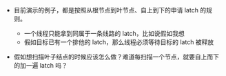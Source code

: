 - 目前演示的例子，都是按照从根节点到叶节点、自上到下的申请 latch 的规则。
  - 一个线程只能拿到同属于一条线路的 latch，比如说假如我想
  - 假如目标已有一个排他的 latch，那么线程必须等待目标的 latch 被释放

- 假如想扫描叶子结点的时候应该怎么做？难道每扫描一个节点，就要自上而下的加一遍 latch 吗？

